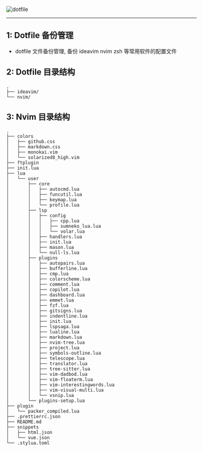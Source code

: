 ![dotfile](https://readme-typing-svg.demolab.com/?font=Fira+Code&size=30&pause=1000&color=000000&vCenter=true&width=435&height=45&lines=Dotfiles)

---

## 1: Dotfile 备份管理

* dotfile 文件备份管理, 备份 ideavim nvim zsh 等常用软件的配置文件

## 2: Dotfile 目录结构

```
.
├── ideavim/
└── nvim/
```

## 3: Nvim 目录结构

```
.
├── colors
│   ├── github.css
│   ├── markdown.css
│   ├── monokai.vim
│   └── solarized8_high.vim
├── ftplugin
├── init.lua
├── lua
│   └── user
│       ├── core
│       │   ├── autocmd.lua
│       │   ├── funcutil.lua
│       │   ├── keymap.lua
│       │   └── profile.lua
│       ├── lsp
│       │   ├── config
│       │   │   ├── cpp.lua
│       │   │   ├── sumneko_lua.lua
│       │   │   └── volar.lua
│       │   ├── handlers.lua
│       │   ├── init.lua
│       │   ├── mason.lua
│       │   └── null-ls.lua
│       ├── plugins
│       │   ├── autopairs.lua
│       │   ├── bufferline.lua
│       │   ├── cmp.lua
│       │   ├── colorscheme.lua
│       │   ├── comment.lua
│       │   ├── copilot.lua
│       │   ├── dashboard.lua
│       │   ├── emmet.lua
│       │   ├── fzf.lua
│       │   ├── gitsigns.lua
│       │   ├── indentline.lua
│       │   ├── init.lua
│       │   ├── lspsaga.lua
│       │   ├── lualine.lua
│       │   ├── markdown.lua
│       │   ├── nvim-tree.lua
│       │   ├── project.lua
│       │   ├── symbols-outline.lua
│       │   ├── telescope.lua
│       │   ├── translator.lua
│       │   ├── tree-sitter.lua
│       │   ├── vim-dadbod.lua
│       │   ├── vim-floaterm.lua
│       │   ├── vim-interestingwords.lua
│       │   ├── vim-visual-multi.lua
│       │   └── vsnip.lua
│       └── plugins-setup.lua
├── plugin
│   └── packer_compiled.lua
├── .prettierrc.json
├── README.md
├── snippets
│   ├── html.json
│   └── vue.json
└── .stylua.toml
```
